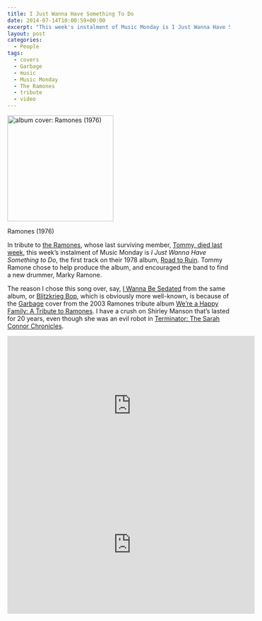```yaml
---
title: I Just Wanna Have Something To Do
date: 2014-07-14T10:00:59+00:00
excerpt: "This week's instalment of Music Monday is I Just Wanna Have Something To Do. The 1978 Ramones original and a 2003 cover by Garbage."
layout: post
categories:
  - People
tags:
  - covers
  - Garbage
  - music
  - Music Monday
  - The Ramones
  - tribute
  - video
---
```

<div id="attachment_3942" class="wp-caption alignleft">
  <a href="https://dv8b8dkxht4vb.cloudfront.net/img/Ramones_-_Ramones_cover.jpg" data-fslightbox="lightbox"><img class="size-full wp-image-3942" src="https://dv8b8dkxht4vb.cloudfront.net/img/Ramones_-_Ramones_cover.jpg" alt="album cover: Ramones (1976)" width="240" height="240" srcset="https://dv8b8dkxht4vb.cloudfront.net/img/Ramones_-_Ramones_cover.jpg 240w, https://dv8b8dkxht4vb.cloudfront.net/img/Ramones_-_Ramones_cover-150x150.jpg 150w" sizes="(max-width: 240px) 100vw, 240px" /></a>
  
  <p class="wp-caption-text">
    Ramones (1976)
  </p>
</div>

In tribute to [the Ramones](http://www.ramones.com/), whose last surviving member, [Tommy, died last week](http://www.cbc.ca/news/arts/tommy-ramone-the-ramones-original-member-dead-at-65-1.2705000), this week&#8217;s instalment of Music Monday is _I Just Wanna Have Something to Do_, the first track on their 1978 album, [Road to Ruin](http://en.wikipedia.org/wiki/Road_to_Ruin_(Ramones_album)). Tommy Ramone chose to help produce the album, and encouraged the band to find a new drummer, Marky Ramone.

The reason I chose this song over, say, [I Wanna Be Sedated](http://en.wikipedia.org/wiki/I_Wanna_Be_Sedated) from the same album, or [Blitzkrieg Bop](http://en.wikipedia.org/wiki/Blitzkrieg_Bop), which is obviously more well-known, is because of the [Garbage](http://www.garbage.com/) cover from the 2003 Ramones tribute album [We&#8217;re a Happy Family: A Tribute to Ramones](http://en.wikipedia.org/wiki/We%27re_a_Happy_Family:_A_Tribute_to_Ramones). I have a crush on Shirley Manson that&#8217;s lasted for 20 years, even though she was an evil robot in [Terminator: The Sarah Connor Chronicles](http://en.wikipedia.org/wiki/Terminator:_The_Sarah_Connor_Chronicles).

<div class="video-container">
	<iframe width="560" height="315" src="https://www.youtube.com/embed/sPYGCxco56I" frameborder="0" allowfullscreen></iframe>
</div>

<div class="video-container">
	<iframe width="560" height="315" src="https://www.youtube.com/embed/52VRry-TbzY" frameborder="0" allowfullscreen></iframe>
</div>